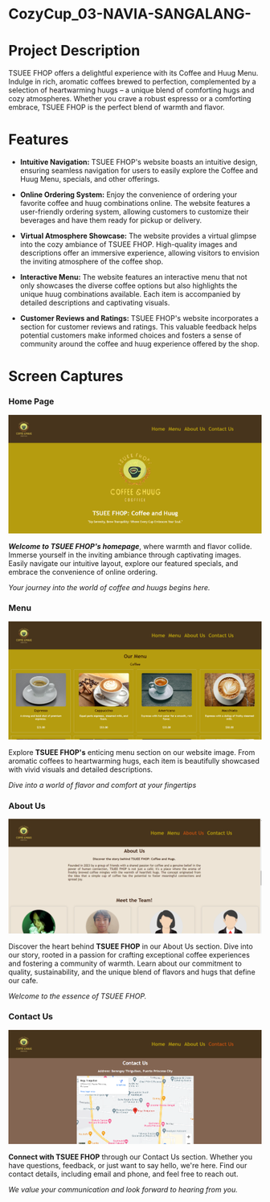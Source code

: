 # CozyCup_03-NAVIA-SANGALANG-

# Project Description

 TSUEE FHOP offers a delightful experience with its Coffee and Huug Menu. Indulge in rich, aromatic coffees brewed to perfection, complemented by a selection of heartwarming huugs – a unique blend of comforting hugs and cozy atmospheres. Whether you crave a robust espresso or a comforting embrace, TSUEE FHOP is the perfect blend of warmth and flavor.

# Features

* **Intuitive Navigation:**  TSUEE FHOP's website boasts an intuitive design, ensuring seamless navigation for users to easily explore the Coffee and Huug Menu, specials, and other offerings.

* **Online Ordering System:** Enjoy the convenience of ordering your favorite coffee and huug combinations online. The website features a user-friendly ordering system, allowing customers to customize their beverages and have them ready for pickup or delivery.

* **Virtual Atmosphere Showcase:** The website provides a virtual glimpse into the cozy ambiance of TSUEE FHOP. High-quality images and descriptions offer an immersive experience, allowing visitors to envision the inviting atmosphere of the coffee shop.

* **Interactive Menu:** The website features an interactive menu that not only showcases the diverse coffee options but also highlights the unique huug combinations available. Each item is accompanied by detailed descriptions and captivating visuals.

* **Customer Reviews and Ratings:** TSUEE FHOP's website incorporates a section for customer reviews and ratings. This valuable feedback helps potential customers make informed choices and fosters a sense of community around the coffee and huug experience offered by the shop.

# Screen Captures
### Home Page
![Home Page Section](img/homepage.png)

***Welcome to TSUEE FHOP's homepage***, where warmth and flavor collide. Immerse yourself in the inviting ambiance through captivating images. Easily navigate our intuitive layout, explore our featured specials, and embrace the convenience of online ordering.

*Your journey into the world of coffee and huugs begins here.*

### Menu
![Home Page Section](img/menu.png)

Explore **TSUEE FHOP's** enticing menu section on our website image. From aromatic coffees to heartwarming hugs, each item is beautifully showcased with vivid visuals and detailed descriptions.

*Dive into a world of flavor and comfort at your fingertips*

### About Us
![Home Page Section](img/about.png)

Discover the heart behind **TSUEE FHOP** in our About Us section. Dive into our story, rooted in a passion for crafting exceptional coffee experiences and fostering a community of warmth. Learn about our commitment to quality, sustainability, and the unique blend of flavors and hugs that define our cafe.

*Welcome to the essence of TSUEE FHOP.*

### Contact Us
![Home Page Section](img/contact.png)

**Connect with TSUEE FHOP** through our Contact Us section. Whether you have questions, feedback, or just want to say hello, we're here. Find our contact details, including email and phone, and feel free to reach out.

*We value your communication and look forward to hearing from you.*
